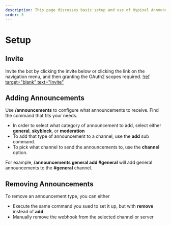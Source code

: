 ```yaml
---
description: This page discusses basic setup and use of Hypixel Announcements.
order: 3
---
```

# Setup

## Invite
Invite the bot by clicking the invite below or clicking the link on the navigation menu, and then granting the OAuth2 scopes required.
[!ref target="blank" text="Invite"](../invite.md)

## Adding Announcements
Use **/announcements** to configure what announcements to receive. Find the command that fits your needs.
- In order to select what category of announcement to add, select either **general**, **skyblock**, or **moderation**
- To add that type of announcement to a channel, use the **add** sub command.
- To pick what channel to send the announcements to, use the **channel** option.

For example, **/announcements general add #general** will add general announcements to the **#general** channel.

## Removing Announcements
To remove an announcement type, you can either
- Execute the same command you sued to set it up, but with **remove** instead of **add**
- Manually remove the webhook from the selected channel or server